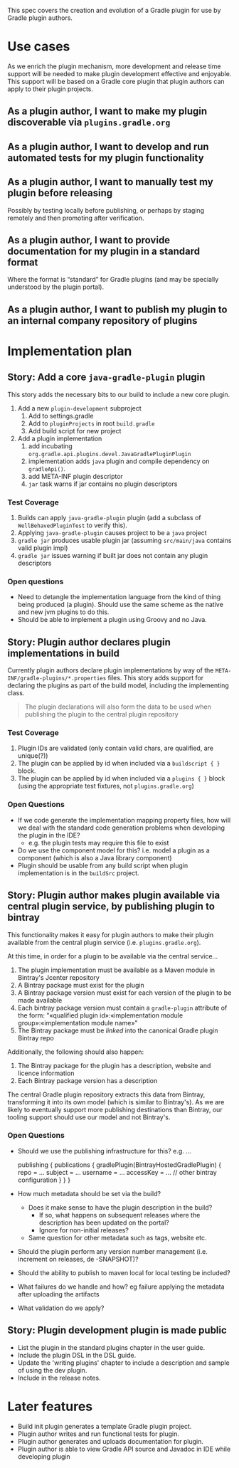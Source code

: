 This spec covers the creation and evolution of a Gradle plugin for use by Gradle plugin authors.

# Use cases

As we enrich the plugin mechanism, more development and release time support will be needed to make plugin development effective and enjoyable.
This support will be based on a Gradle core plugin that plugin authors can apply to their plugin projects.

## As a plugin author, I want to make my plugin discoverable via `plugins.gradle.org`

## As a plugin author, I want to develop and run automated tests for my plugin functionality

## As a plugin author, I want to manually test my plugin before releasing

Possibly by testing locally before publishing, or perhaps by staging remotely and then promoting after verification.

## As a plugin author, I want to provide documentation for my plugin in a standard format 

Where the format is “standard” for Gradle plugins (and may be specially understood by the plugin portal).

## As a plugin author, I want to publish my plugin to an internal company repository of plugins

# Implementation plan

## Story: Add a core `java-gradle-plugin` plugin 

This story adds the necessary bits to our build to include a new core plugin. 

1. Add a new `plugin-development` subproject
    1. Add to settings.gradle
    1. Add to `pluginProjects` in root `build.gradle`
    1. Add build script for new project
1. Add a plugin implementation
    1. add incubating `org.gradle.api.plugins.devel.JavaGradlePluginPlugin`
    1. implementation adds `java` plugin and compile dependency on `gradleApi()`.
    1. add META-INF plugin descriptor
    1. `jar` task warns if jar contains no plugin descriptors

### Test Coverage

1. Builds can apply `java-gradle-plugin` plugin (add a subclass of `WellBehavedPluginTest` to verify this).
1. Applying `java-gradle-plugin` causes project to be a `java` project
1. `gradle jar` produces usable plugin jar (assuming `src/main/java` contains valid plugin impl)
1. `gradle jar` issues warning if built jar does not contain any plugin descriptors

### Open questions

- Need to detangle the implementation language from the kind of thing being produced (a plugin). Should use the same scheme as the native and
new jvm plugins to do this.
- Should be able to implement a plugin using Groovy and no Java.

## Story: Plugin author declares plugin implementations in build

Currently plugin authors declare plugin implementations by way of the `META-INF/gradle-plugins/*.properties` files.
This story adds support for declaring the plugins as part of the build model, including the implementing class.

> The plugin declarations will also form the data to be used when publishing the plugin to the central plugin repository

### Test Coverage

1. Plugin IDs are validated (only contain valid chars, are qualified, are unique(?))
1. The plugin can be applied by id when included via a `buildscript { }` block.
1. The plugin can be applied by id when included via a `plugins { }` block (using the appropriate test fixtures, not `plugins.gradle.org`)

### Open Questions

- If we code generate the implementation mapping property files, how will we deal with the standard code generation problems when developing the plugin in the IDE?
    - e.g. the plugin tests may require this file to exist 
- Do we use the component model for this? i.e. model a plugin as a component (which is also a Java library component)
- Plugin should be usable from any build script when plugin implementation is in the `buildSrc` project.

## Story: Plugin author makes plugin available via central plugin service, by publishing plugin to bintray 

This functionality makes it easy for plugin authors to make their plugin available from the central plugin service (i.e. `plugins.gradle.org`).
 
At this time, in order for a plugin to be available via the central service…
 
1. The plugin implementation must be available as a Maven module in Bintray's Jcenter repository
1. A Bintray package must exist for the plugin
1. A Bintray package version must exist for each version of the plugin to be made available
1. Each bintray package version must contain a `gradle-plugin` attribute of the form: "«qualified plugin id»:«implementation module group»:«implementation module name»"
1. The Bintray package must be _linked_ into the canonical Gradle plugin Bintray repo
 
Additionally, the following should also happen:

1. The Bintray package for the plugin has a description, website and licence information
1. Each Bintray package version has a description

The central Gradle plugin repository extracts this data from Bintray, transforming it into its own model (which is similar to Bintray's).
As we are likely to eventually support more publishing destinations than Bintray, our tooling support should use our model and not Bintray's.

### Open Questions

- Should we use the publishing infrastructure for this? e.g. …

    publishing {
        publications {
          gradlePlugin(BintrayHostedGradlePlugin) {
            repo = …
            subject = …
            username = …
            accessKey = …
            // other bintray configuration
          }
        }
    }

- How much metadata should be set via the build?
    - Does it make sense to have the plugin description in the build?
        - If so, what happens on subsequent releases where the description has been updated on the portal?
        - Ignore for non-initial releases?
    - Same question for other metadata such as tags, website etc.
- Should the plugin perform any version number management (i.e. increment on releases, de -SNAPSHOT)?
- Should the ability to publish to maven local for local testing be included?
- What failures do we handle and how? eg failure applying the metadata after uploading the artifacts
- What validation do we apply?

## Story: Plugin development plugin is made public

- List the plugin in the standard plugins chapter in the user guide.
- Include the plugin DSL in the DSL guide.
- Update the 'writing plugins' chapter to include a description and sample of using the dev plugin.
- Include in the release notes.

# Later features

- Build init plugin generates a template Gradle plugin project.
- Plugin author writes and run functional tests for plugin.
- Plugin author generates and uploads documentation for plugin.
- Plugin author is able to view Gradle API source and Javadoc in IDE while developing plugin
